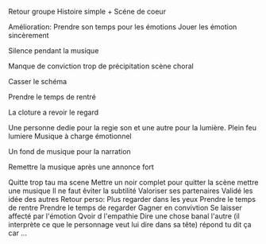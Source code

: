 Retour groupe
Histoire simple +
Scéne de coeur

Amélioration:
Prendre son temps pour les émotions
Jouer les émotion sincèrement

Silence pendant la musique

Manque de conviction trop de précipitation scène choral

Casser le schéma

Prendre le temps de rentré

La cloture a revoir le regard

Une personne dedie pour la regie son et une autre pour la lumière.
Plein feu lumiere
Musique à charge émotionnel

Un fond de musique pour la narration

Remettre la musique après une annonce fort

Quitte trop tau ma scene
Mettre un noir complet pour quitter la scène mettre une musique
Il ne faut êviter la subtilité
Valoriser ses partenaires
Validé les idée des autres
Retour perso:
Plus regarder dans les yeux
Prendre le temps de rentre
Prendre le temps de regarder
Gagner en convivtion
Se laisser affecté par l'émotion
Qvoir d l'empathie
Dire une chose banal l'autre (il interprète ce que le personnage veut lui dire dans sa tête) répond tu dit ça car ...